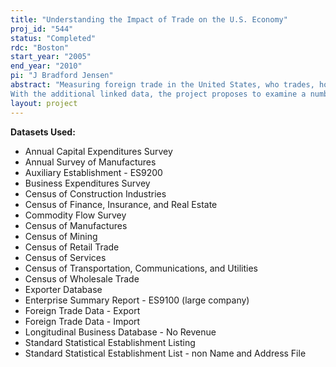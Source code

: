 ```yaml
---
title: "Understanding the Impact of Trade on the U.S. Economy"
proj_id: "544"
status: "Completed"
rdc: "Boston"
start_year: "2005"
end_year: "2010"
pi: "J Bradford Jensen"
abstract: "Measuring foreign trade in the United States, who trades, how it is conducted, where it originates, where it goes, and its impact on the U.S. economy is an important mission of the U.S. Census Bureau. A principal objective of the project is to build on prior work by linking additional years of import and export transaction data to the Longitudinal Business Database (LBD) and enhancing the existing match of 1993 and 2000 data. The additional years to link are 1992, and 1994–1999 (with the hope of obtaining (and linking) additional years of data from the Foreign Trade Division). The links are made via the EIN information on the import and export transaction files to the Standard Statistical Establishment List files (SSEL) and for exports to Canada, the link is made via business name. We propose to investigate improved matching methodologies using enhanced statistical matching algorithms. 
With the additional linked data, the project proposes to examine a number of issues to increase the Census Bureau’s understanding of the quality of data collected in Title 13, Chapter 5 programs. The topical areas to be investigated include multinational corporation import and export pricing and valuation behavior, geographic and product market entry, the impact of trade on the domestic economy, and treatment of inventory in transit. The project requests the use of all economic census and survey data for the years 1963 through the most recent available (and future years as they become available), the SSEL files (including name and address information) for 1975-most recent available (and future years as they become available), the LBD for 1975-most recent available (and future years as they become available), the Foreign Trade Division import and export transaction data for 1992–2000 (and future years should they become available). The project will also make use of a number of publicly available datasets that the research team will provide. "
layout: project
---
```


**Datasets Used:**

  - Annual Capital Expenditures Survey 
  - Annual Survey of Manufactures 
  - Auxiliary Establishment - ES9200 
  - Business Expenditures Survey 
  - Census of Construction Industries 
  - Census of Finance, Insurance, and Real Estate 
  - Commodity Flow Survey 
  - Census of Manufactures 
  - Census of Mining 
  - Census of Retail Trade 
  - Census of Services 
  - Census of Transportation, Communications, and Utilities 
  - Census of Wholesale Trade 
  - Exporter Database 
  - Enterprise Summary Report - ES9100 (large company) 
  - Foreign Trade Data - Export 
  - Foreign Trade Data - Import 
  - Longitudinal Business Database - No Revenue 
  - Standard Statistical Establishment Listing 
  - Standard Statistical Establishment List - non Name and Address File 


